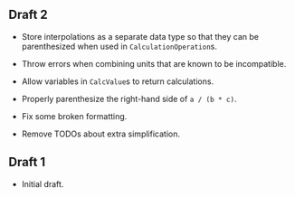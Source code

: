 ## Draft 2

* Store interpolations as a separate data type so that they can be parenthesized
  when used in `CalculationOperation`s.

* Throw errors when combining units that are known to be incompatible.

* Allow variables in `CalcValue`s to return calculations.

* Properly parenthesize the right-hand side of `a / (b * c)`.

* Fix some broken formatting.

* Remove TODOs about extra simplification.

## Draft 1

* Initial draft.

